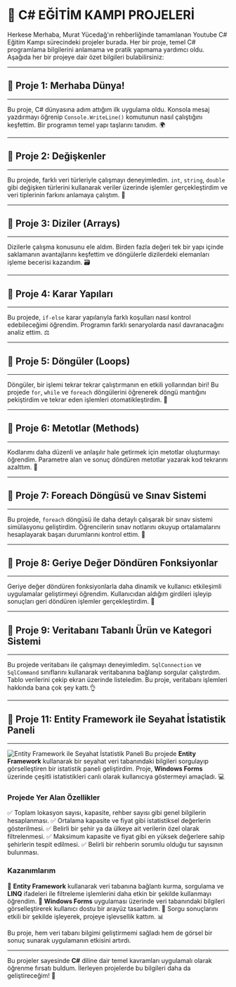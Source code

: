# 🚀 C# EĞİTİM KAMPI PROJELERİ

Herkese Merhaba, Murat Yücedağ'ın rehberliğinde tamamlanan Youtube C# Eğitim Kampı sürecindeki projeler burada. Her bir proje, temel C# programlama bilgilerini anlamama ve pratik yapmama yardımcı oldu. Aşağıda her bir projeye dair özet bilgileri bulabilirsiniz:
___

## 📍 Proje 1: Merhaba Dünya!
---
Bu proje, C# dünyasına adım attığım ilk uygulama oldu. Konsola mesaj yazdırmayı öğrenip `Console.WriteLine()` komutunun nasıl çalıştığını keşfettim. Bir programın temel yapı taşlarını tanıdım. 🌍
___

## 📍 Proje 2: Değişkenler
---
Bu projede, farklı veri türleriyle çalışmayı deneyimledim. `int`, `string`, `double` gibi değişken türlerini kullanarak veriler üzerinde işlemler gerçekleştirdim ve veri tiplerinin farkını anlamaya çalıştım. 🔢
___

## 📍 Proje 3: Diziler (Arrays)
---
Dizilerle çalışma konusunu ele aldım. Birden fazla değeri tek bir yapı içinde saklamanın avantajlarını keşfettim ve döngülerle dizilerdeki elemanları işleme becerisi kazandım. 🗃️
___

## 📍 Proje 4: Karar Yapıları
---
Bu projede, `if-else` karar yapılarıyla farklı koşulları nasıl kontrol edebileceğimi öğrendim. Programın farklı senaryolarda nasıl davranacağını analiz ettim. ⚖️
___

## 📍 Proje 5: Döngüler (Loops)
---
Döngüler, bir işlemi tekrar tekrar çalıştırmanın en etkili yollarından biri! Bu projede `for`, `while` ve `foreach` döngülerini öğrenerek döngü mantığını pekiştirdim ve tekrar eden işlemleri otomatikleştirdim. 🔁
___

## 📍 Proje 6: Metotlar (Methods)
---
Kodlarımı daha düzenli ve anlaşılır hale getirmek için metotlar oluşturmayı öğrendim. Parametre alan ve sonuç döndüren metotlar yazarak kod tekrarını azalttım. 📑
___

## 📍 Proje 7: Foreach Döngüsü ve Sınav Sistemi
---
Bu projede, `foreach` döngüsü ile daha detaylı çalışarak bir sınav sistemi simülasyonu geliştirdim. Öğrencilerin sınav notlarını okuyup ortalamalarını hesaplayarak başarı durumlarını kontrol ettim. 📝
___

## 📍 Proje 8: Geriye Değer Döndüren Fonksiyonlar
---
Geriye değer döndüren fonksiyonlarla daha dinamik ve kullanıcı etkileşimli uygulamalar geliştirmeyi öğrendim. Kullanıcıdan aldığım girdileri işleyip sonuçları geri döndüren işlemler gerçekleştirdim. 🔄
___

## 📍 Proje 9: Veritabanı Tabanlı Ürün ve Kategori Sistemi
---
Bu projede veritabanı ile çalışmayı deneyimledim. `SqlConnection` ve `SqlCommand` sınıflarını kullanarak veritabanına bağlanıp sorgular çalıştırdım. Tablo verilerini çekip ekran üzerinde listeledim. Bu proje, veritabanı işlemleri hakkında bana çok şey kattı.👌
___

## 📍 Proje 11: Entity Framework ile Seyahat İstatistik Paneli
---
![Entity Framework ile Seyahat İstatistik Paneli]([https://resim-platformu.com/gorsel.png](https://drive.google.com/file/d/1GqNJrLX6Z4zoE9GE6JceA6W0EjmMnvpR/view?usp=sharing))
Bu projede **Entity Framework** kullanarak bir seyahat veri tabanındaki bilgileri sorgulayıp görselleştiren bir istatistik paneli geliştirdim. Proje, **Windows Forms** üzerinde çeşitli istatistikleri canlı olarak kullanıcıya göstermeyi amaçladı. 💻

### **Projede Yer Alan Özellikler**
✅ Toplam lokasyon sayısı, kapasite, rehber sayısı gibi genel bilgilerin hesaplanması.
✅ Ortalama kapasite ve fiyat gibi istatistiksel değerlerin gösterilmesi.
✅ Belirli bir şehir ya da ülkeye ait verilerin özel olarak filtrelenmesi.
✅ Maksimum kapasite ve fiyat gibi en yüksek değerlere sahip şehirlerin tespit edilmesi.
✅ Belirli bir rehberin sorumlu olduğu tur sayısının bulunması.

### **Kazanımlarım**
🎯 **Entity Framework** kullanarak veri tabanına bağlantı kurma, sorgulama ve **LINQ** ifadeleri ile filtreleme işlemlerini daha etkin bir şekilde kullanmayı öğrendim.
🎯 **Windows Forms** uygulaması üzerinde veri tabanındaki bilgileri görselleştirerek kullanıcı dostu bir arayüz tasarladım.
🎯 Sorgu sonuçlarını etkili bir şekilde işleyerek, projeye işlevsellik kattım. 📊

Bu proje, hem veri tabanı bilgimi geliştirmemi sağladı hem de görsel bir sonuç sunarak uygulamanın etkisini artırdı.

---
Bu projeler sayesinde **C#** diline dair temel kavramları uygulamalı olarak öğrenme fırsatı buldum. İlerleyen projelerde bu bilgileri daha da geliştireceğim! 🚀

